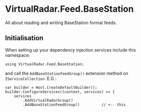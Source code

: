 # VirtualRadar.Feed.BaseStation

All about reading and writing BaseStation format feeds.



## Initialisation

When setting up your dependency injection services include this namespace:

```
using VirtualRadar.Feed.BaseStation;
```

and call the `AddBaseStationFeedGroup()` extension method on `IServiceCollection`. E.G.:

```
var builder = Host.CreateDefaultBuilder();
builder.ConfigureServices((context, services) => {
    services
        .AddVirtualRadarGroup()
        .AddBaseStationFeedGroup()          // <-- this
```
